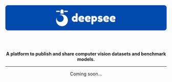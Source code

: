 <div align='center'>

<img alt='deepsee' src='media/DeepseeBanner.png' width='800px' style='max-width: 100%;'>

<br/><br/>

**A platform to publish and share computer vision datasets and benchmark models.**

______________________________________________________________________

Coming soon...
